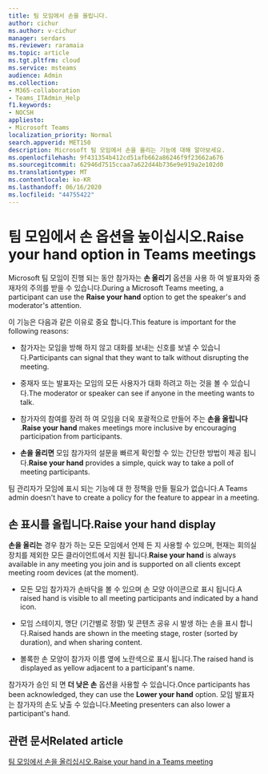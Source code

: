 ```yaml
---
title: 팀 모임에서 손을 올립니다.
author: cichur
ms.author: v-cichur
manager: serdars
ms.reviewer: raramaia
ms.topic: article
ms.tgt.pltfrm: cloud
ms.service: msteams
audience: Admin
ms.collection:
- M365-collaboration
- Teams_ITAdmin_Help
f1.keywords:
- NOCSH
appliesto:
- Microsoft Teams
localization_priority: Normal
search.appverid: MET150
description: Microsoft 팀 모임에서 손을 올리는 기능에 대해 알아보세요.
ms.openlocfilehash: 9f431354b412cd51afb662a86246f9f23662a676
ms.sourcegitcommit: 62946d7515ccaa7a622d44b736e9e919a2e102d0
ms.translationtype: MT
ms.contentlocale: ko-KR
ms.lasthandoff: 06/16/2020
ms.locfileid: "44755422"
---
```

# <a name="raise-your-hand-option-in-teams-meetings"></a><span data-ttu-id="08d98-103">팀 모임에서 손 옵션을 높이십시오.</span><span class="sxs-lookup"><span data-stu-id="08d98-103">Raise your hand option in Teams meetings</span></span>

<span data-ttu-id="08d98-104">Microsoft 팀 모임이 진행 되는 동안 참가자는 **손 올리기** 옵션을 사용 하 여 발표자와 중재자의 주의를 받을 수 있습니다.</span><span class="sxs-lookup"><span data-stu-id="08d98-104">During a Microsoft Teams meeting, a participant can use the **Raise your hand** option to get the speaker's and moderator's attention.</span></span>

<span data-ttu-id="08d98-105">이 기능은 다음과 같은 이유로 중요 합니다.</span><span class="sxs-lookup"><span data-stu-id="08d98-105">This feature is important for the following reasons:</span></span>

- <span data-ttu-id="08d98-106">참가자는 모임을 방해 하지 않고 대화를 보내는 신호를 보낼 수 있습니다.</span><span class="sxs-lookup"><span data-stu-id="08d98-106">Participants can signal that they want to talk without disrupting the meeting.</span></span>

- <span data-ttu-id="08d98-107">중재자 또는 발표자는 모임의 모든 사용자가 대화 하려고 하는 것을 볼 수 있습니다.</span><span class="sxs-lookup"><span data-stu-id="08d98-107">The moderator or speaker can see if anyone in the meeting wants to talk.</span></span>  

- <span data-ttu-id="08d98-108">참가자의 참여를 장려 하 여 모임을 더욱 포괄적으로 만들어 주는 **손을 올립니다** .</span><span class="sxs-lookup"><span data-stu-id="08d98-108">**Raise your hand** makes meetings more inclusive by encouraging participation from participants.</span></span>

- <span data-ttu-id="08d98-109">**손을 올리면** 모임 참가자의 설문을 빠르게 확인할 수 있는 간단한 방법이 제공 됩니다.</span><span class="sxs-lookup"><span data-stu-id="08d98-109">**Raise your hand** provides a simple, quick way to take a poll of meeting participants.</span></span>

<span data-ttu-id="08d98-110">팀 관리자가 모임에 표시 되는 기능에 대 한 정책을 만들 필요가 없습니다.</span><span class="sxs-lookup"><span data-stu-id="08d98-110">A Teams admin doesn't have to create a policy for the feature to appear in a meeting.</span></span>

## <a name="raise-your-hand-display"></a><span data-ttu-id="08d98-111">손 표시를 올립니다.</span><span class="sxs-lookup"><span data-stu-id="08d98-111">Raise your hand display</span></span>

<span data-ttu-id="08d98-112">**손을 올리는** 경우 참가 하는 모든 모임에서 언제 든 지 사용할 수 있으며, 현재는 회의실 장치를 제외한 모든 클라이언트에서 지원 됩니다.</span><span class="sxs-lookup"><span data-stu-id="08d98-112">**Raise your hand** is always available in any meeting you join and is supported on all clients except meeting room devices (at the moment).</span></span>

- <span data-ttu-id="08d98-113">모든 모임 참가자가 손바닥을 볼 수 있으며 손 모양 아이콘으로 표시 됩니다.</span><span class="sxs-lookup"><span data-stu-id="08d98-113">A raised hand is visible to all meeting participants and indicated by a hand icon.</span></span>

- <span data-ttu-id="08d98-114">모임 스테이지, 명단 (기간별로 정렬) 및 콘텐츠 공유 시 발생 하는 손을 표시 합니다.</span><span class="sxs-lookup"><span data-stu-id="08d98-114">Raised hands are shown in the meeting stage, roster (sorted by duration), and when sharing content.</span></span>

- <span data-ttu-id="08d98-115">볼록한 손 모양이 참가자 이름 옆에 노란색으로 표시 됩니다.</span><span class="sxs-lookup"><span data-stu-id="08d98-115">The raised hand is displayed as yellow adjacent to a participant's name.</span></span>

<span data-ttu-id="08d98-116">참가자가 승인 되 면 **더 낮은 손** 옵션을 사용할 수 있습니다.</span><span class="sxs-lookup"><span data-stu-id="08d98-116">Once participants has been acknowledged, they can use the **Lower your hand** option.</span></span> <span data-ttu-id="08d98-117">모임 발표자는 참가자의 손도 낮출 수 있습니다.</span><span class="sxs-lookup"><span data-stu-id="08d98-117">Meeting presenters can also lower a participant's hand.</span></span>

## <a name="related-article"></a><span data-ttu-id="08d98-118">관련 문서</span><span class="sxs-lookup"><span data-stu-id="08d98-118">Related article</span></span>

[<span data-ttu-id="08d98-119">팀 모임에서 손을 올리십시오.</span><span class="sxs-lookup"><span data-stu-id="08d98-119">Raise your hand in a Teams meeting</span></span>](https://support.office.com/article/raise-your-hand-in-a-teams-meeting-bb2dd8e1-e6bd-43a6-85cf-30822667b372?ui=en-US&rs=en-US&ad=US)
